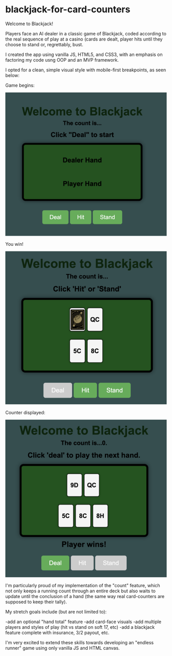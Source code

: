 # blackjack-for-card-counters

Welcome to Blackjack! 

Players face an AI dealer in a classic game of Blackjack, coded according to the real sequence of play at a casino (cards are dealt, player hits until they choose to stand or, regrettably, bust.

I created the app using vanilla JS, HTML5, and CSS3, with an emphasis on factoring my code usng OOP and an MVP framework.

I opted for a clean, simple visual style with mobile-first breakpoints, as seen below:

Game begins:

![Image](assets/start.png)

You win!

![Image](assets/win.png)

Counter displayed:

![Image](assets/count.png)

I'm particularly proud of my implementation of the "count" feature, which not only keeps a running count through an entire deck but also waits to update until the conclusion of a hand (the same way real card-counters are supposed to keep their tally).

My stretch goals include (but are not limited to):

-add an optional "hand total" feature
-add card-face visuals
-add multiple players and styles of play (hit vs stand on soft 17, etc)
-add a blackjack feature complete with insurance, 3/2 payout, etc.

I'm very excited to extend these skills towards developing an "endless runner" game using only vanilla JS and HTML canvas.
